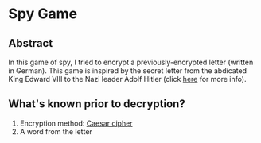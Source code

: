 # Spy Game
## Abstract
In this game of spy, I tried to encrypt a previously-encrypted letter (written in German). This game is inspired by the secret letter from the abdicated King Edward VIII to the Nazi leader Adolf Hitler (click [here](https://www.washingtonpost.com/news/retropolis/wp/2017/12/30/fact-checking-the-crown-did-the-duke-of-windsor-plot-with-hitler-to-betray-britain/) for more info).
## What's known prior to decryption?
1. Encryption method: [Caesar cipher](https://en.wikipedia.org/wiki/Caesar_cipher)
2. A word from the letter
